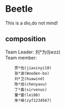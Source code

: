 # Beetle

This is a dio,do not mind!

## composition

Team Leader: 刘\*为(ljwzz)\
Team member: 

        贾*怡(jiaxinyi10)
        张*波(Wooden-bo)
        刘*卫(huawind)
        陈*旭(chenyaxu)
        丁*鑫(sirvenus)
        董*雷(lei08)
        朱*峰(zyf1234567)
